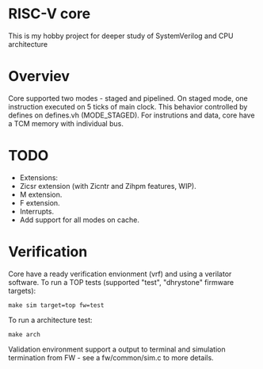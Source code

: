 # RISC-V core
This is my hobby project for deeper study of SystemVerilog and CPU architecture

# Overviev
Core supported two modes - staged and pipelined. On staged mode, one instruction executed on 5 ticks of main clock. This behavior controlled by defines on defines.vh (MODE_STAGED).
For instrutions and data, core have a TCM memory with individual bus.

# TODO
- Extensions:
 - Zicsr extension (with Zicntr and Zihpm features, WIP).
 - M extension.
 - F extension.
- Interrupts.
- Add support for all modes on cache.

# Verification
Core have a ready verification envionment (vrf) and using a verilator software.
To run a TOP tests (supported "test", "dhrystone" firmware targets):

	make sim target=top fw=test

To run a architecture test:

	make arch

Validation environment support a output to terminal and simulation termination from FW - see a fw/common/sim.c to more details.